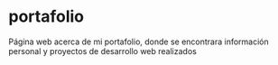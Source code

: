 # portafolio
Página web acerca de mi portafolio, donde se encontrara información personal y proyectos de desarrollo web realizados

